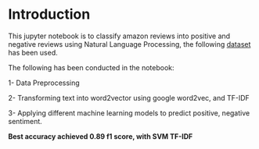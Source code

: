# Introduction

This jupyter notebook is to classify amazon reviews into positive and negative reviews using Natural Language Processing, the following [dataset](https://s3.amazonaws.com/amazon-reviews-pds/tsv/amazon_reviews_us_Kitchen_v1_00.tsv.gz) has been used.

The following has been conducted in the notebook:

1- Data Preprocessing

2- Transforming text into word2vector using google word2vec, and TF-IDF

3- Applying different machine learning models to predict positive, negative sentiment.

**Best accuracy achieved 0.89 f1 score, with SVM TF-IDF**
